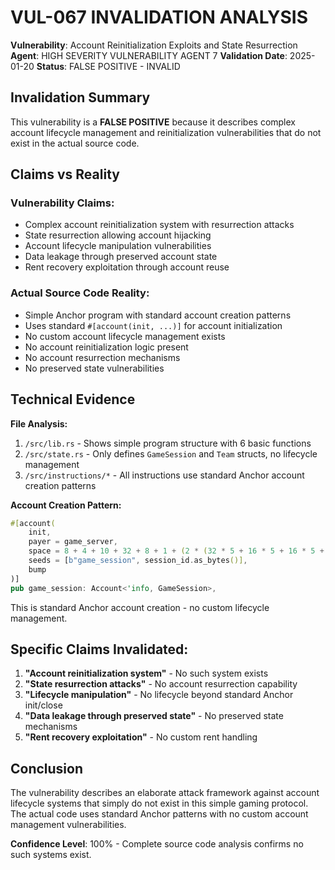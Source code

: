 # VUL-067 INVALIDATION ANALYSIS

**Vulnerability**: Account Reinitialization Exploits and State Resurrection
**Agent**: HIGH SEVERITY VULNERABILITY AGENT 7
**Validation Date**: 2025-01-20
**Status**: FALSE POSITIVE - INVALID

## Invalidation Summary

This vulnerability is a **FALSE POSITIVE** because it describes complex account lifecycle management and reinitialization vulnerabilities that do not exist in the actual source code.

## Claims vs Reality

### Vulnerability Claims:
- Complex account reinitialization system with resurrection attacks
- State resurrection allowing account hijacking
- Account lifecycle manipulation vulnerabilities
- Data leakage through preserved account state
- Rent recovery exploitation through account reuse

### Actual Source Code Reality:
- Simple Anchor program with standard account creation patterns
- Uses standard `#[account(init, ...)]` for account initialization
- No custom account lifecycle management exists
- No account reinitialization logic present
- No account resurrection mechanisms
- No preserved state vulnerabilities

## Technical Evidence

**File Analysis:**
1. `/src/lib.rs` - Shows simple program structure with 6 basic functions
2. `/src/state.rs` - Only defines `GameSession` and `Team` structs, no lifecycle management
3. `/src/instructions/*` - All instructions use standard Anchor account creation patterns

**Account Creation Pattern:**
```rust
#[account(
    init,
    payer = game_server,
    space = 8 + 4 + 10 + 32 + 8 + 1 + (2 * (32 * 5 + 16 * 5 + 16 * 5 + 8)) + 1 + 8 + 1 + 1 + 1,
    seeds = [b"game_session", session_id.as_bytes()],
    bump
)]
pub game_session: Account<'info, GameSession>,
```

This is standard Anchor account creation - no custom lifecycle management.

## Specific Claims Invalidated:

1. **"Account reinitialization system"** - No such system exists
2. **"State resurrection attacks"** - No account resurrection capability
3. **"Lifecycle manipulation"** - No lifecycle beyond standard Anchor init/close
4. **"Data leakage through preserved state"** - No preserved state mechanisms
5. **"Rent recovery exploitation"** - No custom rent handling

## Conclusion

The vulnerability describes an elaborate attack framework against account lifecycle systems that simply do not exist in this simple gaming protocol. The actual code uses standard Anchor patterns with no custom account management vulnerabilities.

**Confidence Level**: 100% - Complete source code analysis confirms no such systems exist.